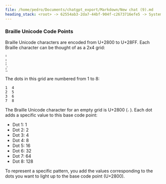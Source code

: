 ```yaml
---
file: /home/pedro/Documents/chatgpt_export/Markdown/New chat (9).md
heading_stack: <root> -> 62554ab3-2da7-44bf-904f-c2673716efe5 -> System -> 8d1d4b3c-44b1-4d04-96b3-550c080648bf -> System -> aaa24b13-f6aa-4dc9-860e-54f6ac6eea4e -> User -> f71aad2c-c170-4a64-8858-305c82518d98 -> Assistant -> 250514eb-8a60-408d-a6d4-f10333f29402 -> Tool -> 9dec960c-19d4-405f-bd56-76c7191a2b75 -> Assistant -> d30d6e7e-14cd-4e34-869d-a7993f5f3df2 -> Tool -> ef70ce7e-d235-4852-b0f4-4f4169b38653 -> Assistant -> f2385be4-7700-476e-8ea6-797a5813879a -> Tool -> f760029f-ba0a-45ac-aa6b-af62b52e9e25 -> Assistant -> a6533d90-0e2b-458e-87ec-d4d87d8e0c12 -> Assistant -> 8eccbbf6-52e2-4f7d-a6ca-b6ed3ce56644 -> Tool -> 3aa50e6b-dee1-489d-854e-d9f83ce1cae7 -> Assistant -> aaa29438-7719-492c-8768-88d0be83ed13 -> User -> ce115e2d-72e7-4e7d-8bfd-f6870442b902 -> Assistant -> 72038b2b-0138-4680-842f-4eb8c7c8ae44 -> Tool -> aaa25e37-97b9-4c3a-bb5c-30f81414dcaf -> User -> a70bc29a-c84c-4996-b2d6-32897163bc87 -> Assistant -> Braille Unicode Code Points
---
```

### Braille Unicode Code Points

Braille Unicode characters are encoded from U+2800 to U+28FF. Each Braille character can be thought of as a 2x4 grid:

```
⠃
⡃
⢃
⣃
```

The dots in this grid are numbered from 1 to 8:

```
1  4
2  5
3  6
7  8
```

The Braille Unicode character for an empty grid is U+2800 (`⠄`). Each dot adds a specific value to this base code point:

- Dot 1: 1
- Dot 2: 2
- Dot 3: 4
- Dot 4: 8
- Dot 5: 16
- Dot 6: 32
- Dot 7: 64
- Dot 8: 128

To represent a specific pattern, you add the values corresponding to the dots you want to light up to the base code point (U+2800).

